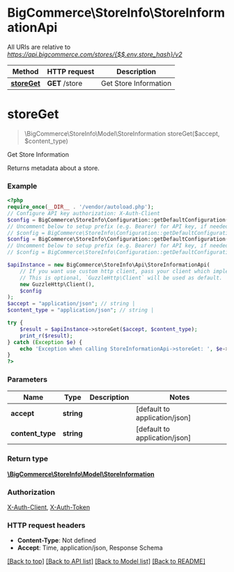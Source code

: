 # BigCommerce\StoreInfo\StoreInformationApi

All URIs are relative to *https://api.bigcommerce.com/stores/{$$.env.store_hash}/v2*

Method | HTTP request | Description
------------- | ------------- | -------------
[**storeGet**](StoreInformationApi.md#storeget) | **GET** /store | Get Store Information

# **storeGet**
> \BigCommerce\StoreInfo\Model\StoreInformation storeGet($accept, $content_type)

Get Store Information

Returns metadata about a store.

### Example
```php
<?php
require_once(__DIR__ . '/vendor/autoload.php');
// Configure API key authorization: X-Auth-Client
$config = BigCommerce\StoreInfo\Configuration::getDefaultConfiguration()->setApiKey('X-Auth-Client', 'YOUR_API_KEY');
// Uncomment below to setup prefix (e.g. Bearer) for API key, if needed
// $config = BigCommerce\StoreInfo\Configuration::getDefaultConfiguration()->setApiKeyPrefix('X-Auth-Client', 'Bearer');// Configure API key authorization: X-Auth-Token
$config = BigCommerce\StoreInfo\Configuration::getDefaultConfiguration()->setApiKey('X-Auth-Token', 'YOUR_API_KEY');
// Uncomment below to setup prefix (e.g. Bearer) for API key, if needed
// $config = BigCommerce\StoreInfo\Configuration::getDefaultConfiguration()->setApiKeyPrefix('X-Auth-Token', 'Bearer');

$apiInstance = new BigCommerce\StoreInfo\Api\StoreInformationApi(
    // If you want use custom http client, pass your client which implements `GuzzleHttp\ClientInterface`.
    // This is optional, `GuzzleHttp\Client` will be used as default.
    new GuzzleHttp\Client(),
    $config
);
$accept = "application/json"; // string | 
$content_type = "application/json"; // string | 

try {
    $result = $apiInstance->storeGet($accept, $content_type);
    print_r($result);
} catch (Exception $e) {
    echo 'Exception when calling StoreInformationApi->storeGet: ', $e->getMessage(), PHP_EOL;
}
?>
```

### Parameters

Name | Type | Description  | Notes
------------- | ------------- | ------------- | -------------
 **accept** | **string**|  | [default to application/json]
 **content_type** | **string**|  | [default to application/json]

### Return type

[**\BigCommerce\StoreInfo\Model\StoreInformation**](../Model/StoreInformation.md)

### Authorization

[X-Auth-Client](../../README.md#X-Auth-Client), [X-Auth-Token](../../README.md#X-Auth-Token)

### HTTP request headers

 - **Content-Type**: Not defined
 - **Accept**: Time, application/json, Response Schema

[[Back to top]](#) [[Back to API list]](../../README.md#documentation-for-api-endpoints) [[Back to Model list]](../../README.md#documentation-for-models) [[Back to README]](../../README.md)

